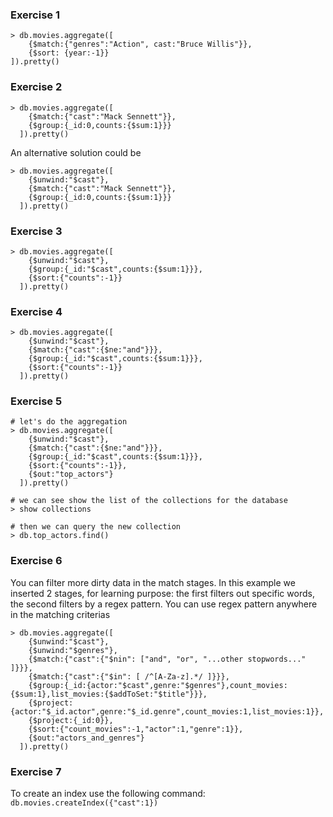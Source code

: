 ### Exercise 1
```
> db.movies.aggregate([
    {$match:{"genres":"Action", cast:"Bruce Willis"}},
    {$sort: {year:-1}}
]).pretty()
```

### Exercise 2

```
> db.movies.aggregate([
	{$match:{"cast":"Mack Sennett"}},
	{$group:{_id:0,counts:{$sum:1}}}
  ]).pretty()
```
An alternative solution could be
```
> db.movies.aggregate([
	{$unwind:"$cast"},
	{$match:{"cast":"Mack Sennett"}},
	{$group:{_id:0,counts:{$sum:1}}}
  ]).pretty()
```

### Exercise 3

```
> db.movies.aggregate([
	{$unwind:"$cast"},
	{$group:{_id:"$cast",counts:{$sum:1}}},
	{$sort:{"counts":-1}}
  ]).pretty()
```
### Exercise 4

```
> db.movies.aggregate([
	{$unwind:"$cast"},
	{$match:{"cast":{$ne:"and"}}},
	{$group:{_id:"$cast",counts:{$sum:1}}},
	{$sort:{"counts":-1}}
  ]).pretty()
```

### Exercise 5
```
# let's do the aggregation
> db.movies.aggregate([
	{$unwind:"$cast"},
	{$match:{"cast":{$ne:"and"}}},
	{$group:{_id:"$cast",counts:{$sum:1}}},
	{$sort:{"counts":-1}},
	{$out:"top_actors"}
  ]).pretty()

# we can see show the list of the collections for the database
> show collections

# then we can query the new collection
> db.top_actors.find()
```
### Exercise 6 
You can filter more dirty data in the match stages. In this example we inserted 2 stages, for learning purpose: the first filters out specific words, the second filters by a regex pattern. You can use regex pattern anywhere in the matching criterias
```
> db.movies.aggregate([
	{$unwind:"$cast"},
	{$unwind:"$genres"},
	{$match:{"cast":{"$nin": ["and", "or", "...other stopwords..." ]}}},
	{$match:{"cast":{"$in": [ /^[A-Za-z].*/ ]}}},
	{$group:{_id:{actor:"$cast",genre:"$genres"},count_movies:{$sum:1},list_movies:{$addToSet:"$title"}}},
	{$project:{actor:"$_id.actor",genre:"$_id.genre",count_movies:1,list_movies:1}},
	{$project:{_id:0}},
	{$sort:{"count_movies":-1,"actor":1,"genre":1}},
	{$out:"actors_and_genres"}
  ]).pretty()
```
### Exercise 7 
To create an index use the following command:
`db.movies.createIndex({"cast":1})`

